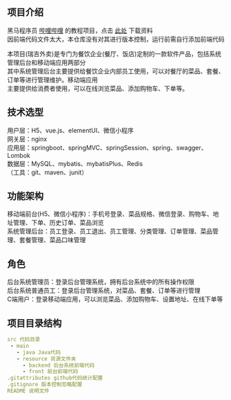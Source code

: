 
## 项目介绍
黑马程序员 [哔哩哔哩](https://www.bilibili.com/video/BV13a411q753/) 的教程项目，点击 [此处](https://pan.baidu.com/share/init?surl=bxEy2bHiCYQtouifUppsTA&pwd=1234) 下载资料<br/>
因前端代码文件太大，本仓库没有对其进行版本控制，运行前需自行添加前端代码

本项目(瑞吉外卖)是专门为餐饮企业(餐厅、饭店)定制的一款软件产品，包括系统管理后台和移动端应用两部分<br/>
其中系统管理后台主要提供给餐饮企业内部员工使用，可以对餐厅的菜品、套餐、订单等进行管理维护。移动端应用<br/>
主要提供给消费者使用，可以在线浏览菜品、添加购物车、下单等。

## 技术选型
用户层：H5、vue.js、elementUI、微信小程序<br/>
网关层：nginx<br/>
应用层：springboot、springMVC、springSession、spring、swagger、Lombok<br/>
数据层：MySQL、mybatis、mybatisPlus、Redis<br/>
（工具：git、maven、junit）

## 功能架构
移动端前台(H5、微信小程序)：手机号登录、菜品规格、微信登录、购物车、地址管理、下单、历史订单、菜品浏览<br/>
系统管理后台：员工登录、员工退出、员工管理、分类管理、订单管理、菜品管理、套餐管理、菜品口味管理

## 角色
后台系统管理员：登录后台管理系统，拥有后台系统中的所有操作权限<br/>
后台系统普通员工：登录后台管理系统，对菜品、套餐、订单等进行管理<br/>
C端用户：登录移动端应用，可以浏览菜品、添加购物车、设置地址、在线下单等

## 项目目录结构
```yaml
src 代码目录
 - main 
   - java Java代码
   - resource 资源文件夹
     - backend 后台系统前端代码
     - front 前台前端代码
.gitattributes github代码统计配置
.gitignore 版本控制忽略配置
README 说明文件
```
